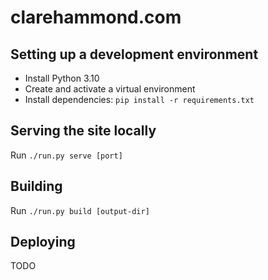 # clarehammond.com

## Setting up a development environment

* Install Python 3.10
* Create and activate a virtual environment
* Install dependencies: `pip install -r requirements.txt`

## Serving the site locally

Run `./run.py serve [port]`

## Building

Run `./run.py build [output-dir]`

## Deploying

TODO
